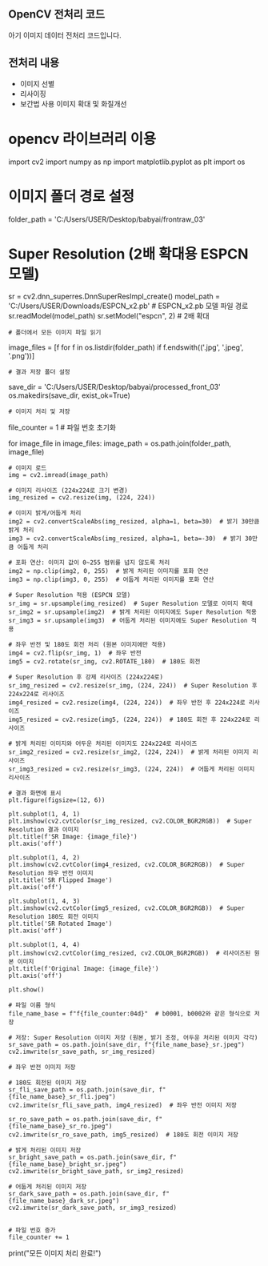 ## OpenCV 전처리 코드

아기 이미지 데이터 전처리 코드입니다.

## 전처리 내용

- 이미지 선별
- 리사이징
- 보간법 사용 이미지 확대 및 화질개선
  
# opencv 라이브러리 이용

import cv2
import numpy as np
import matplotlib.pyplot as plt
import os

# 이미지 폴더 경로 설정

folder_path = 'C:/Users/USER/Desktop/babyai/frontraw_03'  

# Super Resolution (2배 확대용 ESPCN 모델)
sr = cv2.dnn_superres.DnnSuperResImpl_create()
model_path = 'C:/Users/USER/Downloads/ESPCN_x2.pb'  # ESPCN_x2.pb 모델 파일 경로
sr.readModel(model_path)
sr.setModel("espcn", 2)  # 2배 확대

    # 폴더에서 모든 이미지 파일 읽기
image_files = [f for f in os.listdir(folder_path) if f.endswith(('.jpg', '.jpeg', '.png'))]

    # 결과 저장 폴더 설정
save_dir = 'C:/Users/USER/Desktop/babyai/processed_front_03'
os.makedirs(save_dir, exist_ok=True)

    # 이미지 처리 및 저장
file_counter = 1  # 파일 번호 초기화

for image_file in image_files:
    image_path = os.path.join(folder_path, image_file)
    
    # 이미지 로드
    img = cv2.imread(image_path)

    # 이미지 리사이즈 (224x224로 크기 변경)
    img_resized = cv2.resize(img, (224, 224))
    
    # 이미지 밝게/어둡게 처리
    img2 = cv2.convertScaleAbs(img_resized, alpha=1, beta=30)  # 밝기 30만큼 밝게 처리
    img3 = cv2.convertScaleAbs(img_resized, alpha=1, beta=-30)  # 밝기 30만큼 어둡게 처리

    # 포화 연산: 이미지 값이 0~255 범위를 넘지 않도록 처리
    img2 = np.clip(img2, 0, 255)  # 밝게 처리된 이미지를 포화 연산
    img3 = np.clip(img3, 0, 255)  # 어둡게 처리된 이미지를 포화 연산

    # Super Resolution 적용 (ESPCN 모델)
    sr_img = sr.upsample(img_resized)  # Super Resolution 모델로 이미지 확대
    sr_img2 = sr.upsample(img2)  # 밝게 처리된 이미지에도 Super Resolution 적용
    sr_img3 = sr.upsample(img3)  # 어둡게 처리된 이미지에도 Super Resolution 적용

    # 좌우 반전 및 180도 회전 처리 (원본 이미지에만 적용)
    img4 = cv2.flip(sr_img, 1)  # 좌우 반전
    img5 = cv2.rotate(sr_img, cv2.ROTATE_180)  # 180도 회전

    # Super Resolution 후 강제 리사이즈 (224x224로)
    sr_img_resized = cv2.resize(sr_img, (224, 224))  # Super Resolution 후 224x224로 리사이즈
    img4_resized = cv2.resize(img4, (224, 224))  # 좌우 반전 후 224x224로 리사이즈
    img5_resized = cv2.resize(img5, (224, 224))  # 180도 회전 후 224x224로 리사이즈

    # 밝게 처리된 이미지와 어두운 처리된 이미지도 224x224로 리사이즈
    sr_img2_resized = cv2.resize(sr_img2, (224, 224))  # 밝게 처리된 이미지 리사이즈
    sr_img3_resized = cv2.resize(sr_img3, (224, 224))  # 어둡게 처리된 이미지 리사이즈

    # 결과 화면에 표시
    plt.figure(figsize=(12, 6))

    plt.subplot(1, 4, 1)
    plt.imshow(cv2.cvtColor(sr_img_resized, cv2.COLOR_BGR2RGB))  # Super Resolution 결과 이미지
    plt.title(f'SR Image: {image_file}')
    plt.axis('off')

    plt.subplot(1, 4, 2)
    plt.imshow(cv2.cvtColor(img4_resized, cv2.COLOR_BGR2RGB))  # Super Resolution 좌우 반전 이미지
    plt.title('SR Flipped Image')
    plt.axis('off')

    plt.subplot(1, 4, 3)
    plt.imshow(cv2.cvtColor(img5_resized, cv2.COLOR_BGR2RGB))  # Super Resolution 180도 회전 이미지
    plt.title('SR Rotated Image')
    plt.axis('off')

    plt.subplot(1, 4, 4)
    plt.imshow(cv2.cvtColor(img_resized, cv2.COLOR_BGR2RGB))  # 리사이즈된 원본 이미지
    plt.title(f'Original Image: {image_file}')
    plt.axis('off')

    plt.show()

    # 파일 이름 형식
    file_name_base = f"f{file_counter:04d}"  # b0001, b0002와 같은 형식으로 저장

    # 저장: Super Resolution 이미지 저장 (원본, 밝기 조정, 어두운 처리된 이미지 각각)
    sr_save_path = os.path.join(save_dir, f"{file_name_base}_sr.jpeg")
    cv2.imwrite(sr_save_path, sr_img_resized)

    # 좌우 반전 이미지 저장
    
    # 180도 회전된 이미지 저장
    sr_fli_save_path = os.path.join(save_dir, f"{file_name_base}_sr_fli.jpeg")
    cv2.imwrite(sr_fli_save_path, img4_resized)  # 좌우 반전 이미지 저장

    sr_ro_save_path = os.path.join(save_dir, f"{file_name_base}_sr_ro.jpeg")
    cv2.imwrite(sr_ro_save_path, img5_resized)  # 180도 회전 이미지 저장

    # 밝게 처리된 이미지 저장
    sr_bright_save_path = os.path.join(save_dir, f"{file_name_base}_bright_sr.jpeg")
    cv2.imwrite(sr_bright_save_path, sr_img2_resized)

    # 어둡게 처리된 이미지 저장
    sr_dark_save_path = os.path.join(save_dir, f"{file_name_base}_dark_sr.jpeg")
    cv2.imwrite(sr_dark_save_path, sr_img3_resized)


    # 파일 번호 증가
    file_counter += 1

print("모든 이미지 처리 완료!")

